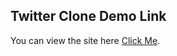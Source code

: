 ## Twitter Clone  Demo Link

You can view the site here
[Click Me](https://hdogukanozkan.github.io/Twitter-clone-project/).



